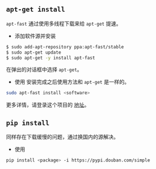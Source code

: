 ## `apt-get install` 
`apt-fast` 通过使用多线程下载来给 `apt-get` 提速。
  - 添加软件源并安装

  ```bash
  $ sudo add-apt-repository ppa:apt-fast/stable
  $ sudo apt-get update
  $ sudo apt-get -y install apt-fast
  ```
  在弹出的对话框中选择 `apt-get`。
  - 使用
  安装完成之后使用方法和 `apt-get` 是一样的。
  ```bash
  sudo apt-fast install <software>
  ```
更多详情，请登录这个项目的 [地址](https://github.com/ilikenwf/apt-fast)。

## `pip install` 
同样存在下载缓慢的问题，通过换国内的源解决。
  - 使用
  ```bash
  pip install <package> -i https://pypi.douban.com/simple
  ```

